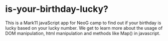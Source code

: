 # is-your-birthday-lucky?
This is a Mark11 javaScript app for NeoG camp to find out if your birthday is lucky based on your lucky number.
We get to learn more about the usage of DOM manipulation, html manipulation and methods like Map() in javascript. 
